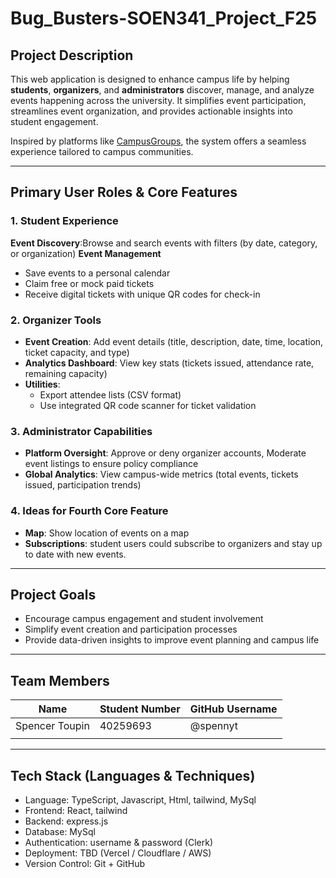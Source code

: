 # Bug_Busters-SOEN341_Project_F25

## Project Description

This web application is designed to enhance campus life by helping **students**, **organizers**, and **administrators** discover, manage, and analyze events happening across the university. It simplifies event participation, streamlines event organization, and provides actionable insights into student engagement.

Inspired by platforms like [CampusGroups](https://www.campusgroups.com), the system offers a seamless experience tailored to campus communities.

---

## Primary User Roles & Core Features

### 1. Student Experience
**Event Discovery**:Browse and search events with filters (by date, category, or organization)
**Event Management**
  - Save events to a personal calendar  
  - Claim free or mock paid tickets  
  - Receive digital tickets with unique QR codes for check-in  


### 2. Organizer Tools
- **Event Creation**: Add event details (title, description, date, time, location, ticket capacity, and type)
- **Analytics Dashboard**: View key stats (tickets issued, attendance rate, remaining capacity)
- **Utilities**: 
    - Export attendee lists (CSV format)
    - Use integrated QR code scanner for ticket validation


### 3. Administrator Capabilities
- **Platform Oversight**: Approve or deny organizer accounts, Moderate event listings to ensure policy compliance  
- **Global Analytics**: View campus-wide metrics (total events, tickets issued, participation trends) 


### 4. Ideas for Fourth Core Feature 
- **Map**: Show location of events on a map
- **Subscriptions**: student users could subscribe to organizers and stay up to date with new events.

---

## Project Goals
- Encourage campus engagement and student involvement  
- Simplify event creation and participation processes  
- Provide data-driven insights to improve event planning and campus life  

---

## Team Members

| Name             | Student Number | GitHub Username      |
|------------------|----------------|----------------------|
| Spencer Toupin   | 40259693       | @spennyt             |
|    |    |    |


---

## Tech Stack (Languages & Techniques)

- Language: TypeScript, Javascript, Html, tailwind, MySql
- Frontend: React, tailwind
- Backend: express.js
- Database: MySql
- Authentication: username & password (Clerk)
- Deployment: TBD (Vercel / Cloudflare / AWS)
- Version Control: Git + GitHub